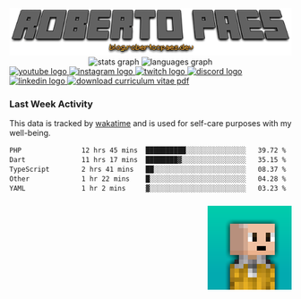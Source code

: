   <a href="httos://blog.robertocpaes.dev" target="_blank">
    <img src="assets/images/profile_title.png" alt="profile title image"  />
  </a>
<div align="center">
  <img src="https://github-readme-stats.vercel.app/api?username=brutalzinn&hide_title=false&hide_rank=false&show_icons=true&include_all_commits=true&count_private=true&disable_animations=false&theme=dracula&locale=en&hide_border=false" height="150" alt="stats graph"  />
  <img src="https://github-readme-stats.vercel.app/api/top-langs?username=brutalzinn&locale=en&hide_title=false&layout=compact&card_width=320&langs_count=5&theme=dracula&hide_border=false" height="150" alt="languages graph"  />

</div>
<div align="left">
  <a href="https://www.youtube.com/channel/UCigzrJ3ggSu1tUWM8nXzmdg" target="_blank">
    <img src="https://img.shields.io/static/v1?message=Youtube&logo=youtube&label=&color=FF0000&logoColor=white&labelColor=&style=for-the-badge" height="35" alt="youtube logo"  />
  </a>
  <a href="https://www.instagram.com/robertocpaes/" target="_blank">
    <img src="https://img.shields.io/static/v1?message=Instagram&logo=instagram&label=&color=E4405F&logoColor=white&labelColor=&style=for-the-badge" height="35" alt="instagram logo"  />
  </a>
  <a href="https://www.twitch.tv/robertocpaes" target="_blank">
    <img src="https://img.shields.io/static/v1?message=Twitch&logo=twitch&label=&color=9146FF&logoColor=white&labelColor=&style=for-the-badge" height="35" alt="twitch logo"  />
  </a>
  <a href="discordapp.com/users/762397073315332096" target="_blank">
    <img src="https://img.shields.io/static/v1?message=Discord&logo=discord&label=&color=7289DA&logoColor=white&labelColor=&style=for-the-badge" height="35" alt="discord logo"  />
  </a>
  <a href="https://linkedin.com/in/roberto-paes" target="_blank">
    <img src="https://img.shields.io/static/v1?message=LinkedIn&logo=linkedin&label=&color=0077B5&logoColor=white&labelColor=&style=for-the-badge" height="35" alt="linkedin logo"  />
  </a>

   <a href="./assets/cv-roberto-carneiro-paes.pdf" download>
    <img src="https://img.shields.io/static/v1?message=Download do meu CV&label=PT&color=orange&logoColor=white&labelColor=&style=for-the-badge" height="35" alt="download curriculum vitae pdf"  />
  </a>
</div>

### Last Week Activity

This data is tracked by [wakatime](https://wakatime.com) and is used for self-care purposes with my well-being.

<!--START_SECTION:waka-->

```txt
PHP               12 hrs 45 mins  ██████████░░░░░░░░░░░░░░░   39.72 %
Dart              11 hrs 17 mins  ████████▓░░░░░░░░░░░░░░░░   35.15 %
TypeScript        2 hrs 41 mins   ██░░░░░░░░░░░░░░░░░░░░░░░   08.37 %
Other             1 hr 22 mins    █░░░░░░░░░░░░░░░░░░░░░░░░   04.28 %
YAML              1 hr 2 mins     ▓░░░░░░░░░░░░░░░░░░░░░░░░   03.23 %
```

<!--END_SECTION:waka-->

###

<img align="right" height="150" src="assets/images/robertinhoxx.png"  />

###

<br clear="both">

###